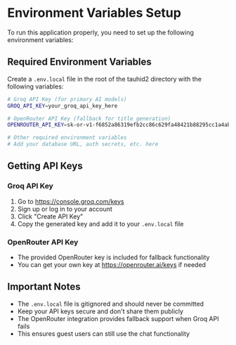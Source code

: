 # Environment Variables Setup

To run this application properly, you need to set up the following environment variables:

## Required Environment Variables

Create a `.env.local` file in the root of the tauhid2 directory with the following variables:

```bash
# Groq API Key (for primary AI models)
GROQ_API_KEY=your_groq_api_key_here

# OpenRouter API Key (fallback for title generation)
OPENROUTER_API_KEY=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

# Other required environment variables
# Add your database URL, auth secrets, etc. here
```

## Getting API Keys

### Groq API Key
1. Go to https://console.groq.com/keys
2. Sign up or log in to your account
3. Click "Create API Key"
4. Copy the generated key and add it to your `.env.local` file

### OpenRouter API Key
- The provided OpenRouter key is included for fallback functionality
- You can get your own key at https://openrouter.ai/keys if needed

## Important Notes

- The `.env.local` file is gitignored and should never be committed
- Keep your API keys secure and don't share them publicly
- The OpenRouter integration provides fallback support when Groq API fails
- This ensures guest users can still use the chat functionality 